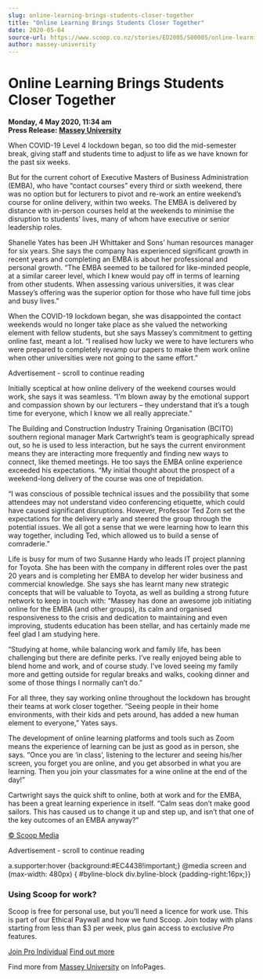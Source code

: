 ```yaml
---
slug: online-learning-brings-students-closer-together
title: "Online Learning Brings Students Closer Together"
date: 2020-05-04
source-url: https://www.scoop.co.nz/stories/ED2005/S00005/online-learning-brings-students-closer-together.htm
author: massey-university
---
```

Online Learning Brings Students Closer Together
===============================================

**Monday, 4 May 2020, 11:34 am**  
**Press Release: [Massey University](https://info.scoop.co.nz/Massey_University)**

When COVID-19 Level 4 lockdown began, so too did the mid-semester break, giving staff and students time to adjust to life as we have known for the past six weeks.

But for the current cohort of Executive Masters of Business Administration (EMBA), who have “contact courses” every third or sixth weekend, there was no option but for lecturers to pivot and re-work an entire weekend’s course for online delivery, within two weeks. The EMBA is delivered by distance with in-person courses held at the weekends to minimise the disruption to students’ lives, many of whom have executive or senior leadership roles.

Shanelle Yates has been JH Whittaker and Sons’ human resources manager for six years. She says the company has experienced significant growth in recent years and completing an EMBA is about her professional and personal growth. “The EMBA seemed to be tailored for like-minded people, at a similar career level, which I knew would pay off in terms of learning from other students. When assessing various universities, it was clear Massey’s offering was the superior option for those who have full time jobs and busy lives.”

When the COVID-19 lockdown began, she was disappointed the contact weekends would no longer take place as she valued the networking element with fellow students, but she says Massey’s commitment to getting online fast, meant a lot. “I realised how lucky we were to have lecturers who were prepared to completely revamp our papers to make them work online when other universities were not going to the same effort.”

Advertisement - scroll to continue reading





Initially sceptical at how online delivery of the weekend courses would work, she says it was seamless. “I’m blown away by the emotional support and compassion shown by our lecturers – they understand that it’s a tough time for everyone, which I know we all really appreciate.”

The Building and Construction Industry Training Organisation (BCITO) southern regional manager Mark Cartwright’s team is geographically spread out, so he is used to less interaction, but he says the current environment means they are interacting more frequently and finding new ways to connect, like themed meetings. He too says the EMBA online experience exceeded his expectations. “My initial thought about the prospect of a weekend-long delivery of the course was one of trepidation.

“I was conscious of possible technical issues and the possibility that some attendees may not understand video conferencing etiquette, which could have caused significant disruptions. However, Professor Ted Zorn set the expectations for the delivery early and steered the group through the potential issues. We all got a sense that we were learning how to learn this way together, including Ted, which allowed us to build a sense of comraderie.”

Life is busy for mum of two Susanne Hardy who leads IT project planning for Toyota. She has been with the company in different roles over the past 20 years and is completing her EMBA to develop her wider business and commercial knowledge. She says she has learnt many new strategic concepts that will be valuable to Toyota, as well as building a strong future network to keep in touch with: “Massey has done an awesome job initiating online for the EMBA (and other groups), its calm and organised responsiveness to the crisis and dedication to maintaining and even improving, students education has been stellar, and has certainly made me feel glad I am studying here.

“Studying at home, while balancing work and family life, has been challenging but there are definite perks. I’ve really enjoyed being able to blend home and work, and of course study. I’ve loved seeing my family more and getting outside for regular breaks and walks, cooking dinner and some of those things I normally can’t do.”

For all three, they say working online throughout the lockdown has brought their teams at work closer together. “Seeing people in their home environments, with their kids and pets around, has added a new human element to everyone,” Yates says.

The development of online learning platforms and tools such as Zoom means the experience of learning can be just as good as in person, she says. “Once you are ‘in class’, listening to the lecturer and seeing his/her screen, you forget you are online, and you get absorbed in what you are learning. Then you join your classmates for a wine online at the end of the day!”

Cartwright says the quick shift to online, both at work and for the EMBA, has been a great learning experience in itself. “Calm seas don’t make good sailors. This has caused us to change it up and step up, and isn’t that one of the key outcomes of an EMBA anyway?”

[© Scoop Media](http://www.scoop.co.nz/about/terms.html)  

Advertisement - scroll to continue reading



a.supporter:hover {background:#EC4438!important;} @media screen and (max-width: 480px) { #byline-block div.byline-block {padding-right:16px;}}

### Using Scoop for work?

Scoop is free for personal use, but you’ll need a licence for work use. This is part of our Ethical Paywall and how we fund Scoop. Join today with plans starting from less than $3 per week, plus gain access to exclusive _Pro_ features.  
  
[Join Pro Individual](https://pro.scoop.co.nz/Individual/?from=ProIn24) [Find out more](https://pro.scoop.co.nz/using-scoop-for-work/?from=ProIn24)

Find more from [Massey University](https://info.scoop.co.nz/Massey_University) on InfoPages.